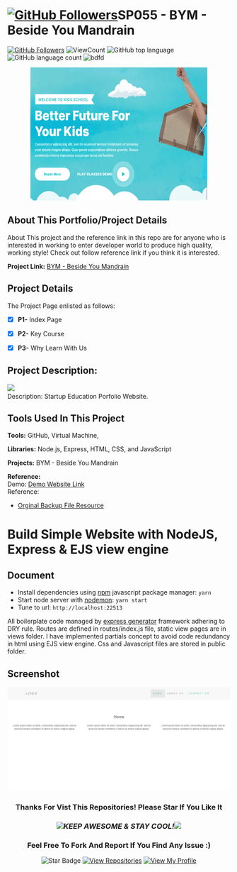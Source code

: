 <!--
 * @Date         : 2023-08-09 14:44:21
 * @Author       : BDFD,bdfd2005@gmail.com
 * @Github       : https://github.com/bdfd
 * @LastEditTime : 2023-08-09 14:57:16
 * @LastEditors  : BDFD
 * @Description  :
 * @FilePath     : \README.md
 * Copyright (c) 2023 by BDFD, All Rights Reserved.
-->

# <a href="https://github.com/bdfd"><img height=40 src="https://cdn.jsdelivr.net/gh/bdfd/Personal_Image_Repo/4.Stamp/BDFD_Stamp.png" alt="GitHub Followers" /></a>SP055 - BYM - Beside You Mandrain 

<a href="https://github.com/bdfd"><img src="https://img.shields.io/github/followers/bdfd?label=Follow%20Me&logo=github" alt="GitHub Followers" /></a>
![ViewCount](https://views.whatilearened.today/views/github/BDFD-Side-Project/SideProject055_BYM.svg?cache=remove)
![GitHub top language](https://img.shields.io/github/languages/top/BDFD-Side-Project/SideProject055_BYM?style=flat)
![GitHub language count](https://img.shields.io/github/languages/count/BDFD-Side-Project/SideProject055_BYM?style=flat)
<img height=20 src="https://cdn.jsdelivr.net/gh/bdfd/Personal_Image_Repo/7.Color-Icon/Status/On_Progress.svg" alt="bdfd" />
<!-- <img height=20 src="https://cdn.jsdelivr.net/gh/bdfd/Personal_Image_Repo/7.Color-Icon/Status/Finish.svg" alt="bdfd" /> -->

<div align="center">
    <img src="static/images/demo.png" alt="Logo" width="400" height="300">
</div>

## About This Portfolio/Project Details

About This project and the reference link in this repo are for anyone who is interested in working to enter developer world to produce high quality, working style! Check out follow reference link if you think it is interested.

**Project Link:** [BYM - Beside You Mandrain](http://www.google.com/)

## Project Details

The Project Page enlisted as follows:

- [x] **P1-** Index Page
- [x] **P2-** Key Course
- [x] **P3-** Why Learn With Us


## Project Description:

<img height="27" src="https://img.shields.io/badge/test 2 -Level  Intermediate-orange.svg?&style=for-the-badge&logo=TheSparksFoundation&logoColor=blue"/>

<br/>
Description: Startup Education Porfolio Website.

## Tools Used In This Project

**Tools:** GitHub, Virtual Machine,

**Libraries:** Node.js, Express, HTML, CSS, and JavaScript

**Projects:** BYM - Beside You Mandrain

**Reference:**  
Demo: <a href="http://www.google.com/">Demo Website Link</a>  
Reference:

- <a href="https://drive.google.com/drive/folders/1F2p4Ec1JqMZiyrkjzS_BzTnBXt2AspVE">Orginal Backup File Resource</a>
  <br>

# Build Simple Website with NodeJS, Express & EJS view engine

## Document

- Install dependencies using [npm](https://www.npmjs.com/) javascript package manager: `yarn`
- Start node server with [nodemon](https://nodemon.io/): `yarn start`
- Tune to url: `http://localhost:22513`

All boilerplate code managed by [express generator](https://expressjs.com/en/starter/generator.html) framework adhering to DRY rule. Routes are defined in routes/index.js file, static view pages are in views folder. I have implemented partials concept to avoid code redundancy in html using EJS view engine. Css and Javascript files are stored in public folder.

## Screenshot

<img src="public/img/screenshot.png">

<div align="center">

### Thanks For Vist This Repositories! Please Star If You Like It

### <img src="https://media.giphy.com/media/WUlplcMpOCEmTGBtBW/giphy.gif" width="30"><i>KEEP AWESOME & STAY COOL!</i><img src="https://media.giphy.com/media/WUlplcMpOCEmTGBtBW/giphy.gif" width="30">

### Feel Free To Fork And Report If You Find Any Issue :)

![Star Badge](https://img.shields.io/static/v1?label=%F0%9F%8C%9F&message=If%20Useful&style=style=flat&color=BC4E99)
[![View Repositories](https://img.shields.io/badge/View-My_Repositories-blue?logo=GitHub)](https://github.com/bdfd?tab=repositories)
[![View My Profile](https://img.shields.io/badge/View-My_Profile-green?logo=GitHub)](https://github.com/bdfd)

</div>
